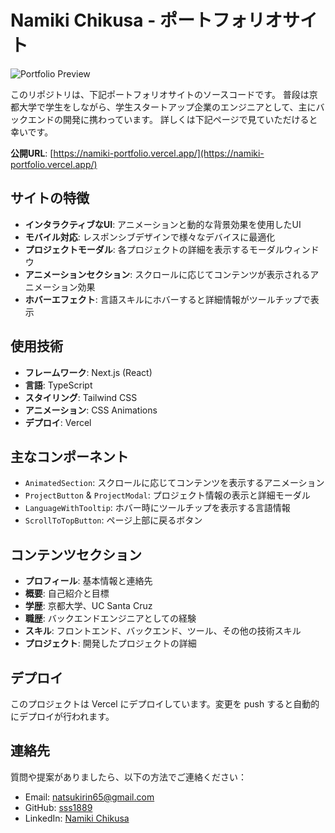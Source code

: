 # Namiki Chikusa - ポートフォリオサイト

![Portfolio Preview](https://namiki-portfolio.vercel.app/og-image.png)

このリポジトリは、下記ポートフォリオサイトのソースコードです。
普段は京都大学で学生をしながら、学生スタートアップ企業のエンジニアとして、主にバックエンドの開発に携わっています。
詳しくは下記ページで見ていただけると幸いです。

**公開URL**: [https://namiki-portfolio.vercel.app/](https://namiki-portfolio.vercel.app/)

## サイトの特徴

- **インタラクティブなUI**: アニメーションと動的な背景効果を使用したUI
- **モバイル対応**: レスポンシブデザインで様々なデバイスに最適化
- **プロジェクトモーダル**: 各プロジェクトの詳細を表示するモーダルウィンドウ
- **アニメーションセクション**: スクロールに応じてコンテンツが表示されるアニメーション効果
- **ホバーエフェクト**: 言語スキルにホバーすると詳細情報がツールチップで表示

## 使用技術

- **フレームワーク**: Next.js (React)
- **言語**: TypeScript
- **スタイリング**: Tailwind CSS
- **アニメーション**: CSS Animations
- **デプロイ**: Vercel

## 主なコンポーネント

- `AnimatedSection`: スクロールに応じてコンテンツを表示するアニメーション
- `ProjectButton` & `ProjectModal`: プロジェクト情報の表示と詳細モーダル
- `LanguageWithTooltip`: ホバー時にツールチップを表示する言語情報
- `ScrollToTopButton`: ページ上部に戻るボタン

## コンテンツセクション

- **プロフィール**: 基本情報と連絡先
- **概要**: 自己紹介と目標
- **学歴**: 京都大学、UC Santa Cruz
- **職歴**: バックエンドエンジニアとしての経験
- **スキル**: フロントエンド、バックエンド、ツール、その他の技術スキル
- **プロジェクト**: 開発したプロジェクトの詳細

## デプロイ
このプロジェクトは Vercel にデプロイしています。変更を push すると自動的にデプロイが行われます。

## 連絡先

質問や提案がありましたら、以下の方法でご連絡ください：

- Email: natsukirin65@gmail.com
- GitHub: [sss1889](https://github.com/sss1889)
- LinkedIn: [Namiki Chikusa](https://www.linkedin.com/in/namiki-chikusa-37b738301)


